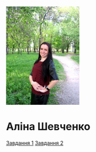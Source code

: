 
<!DOCTYPE html>
<html lang="uk">
<head>
	<meta charset="UTF-8">
	<title>Document</title>
</head>
<body>
	<p> <img src="IMG_4782.JPG" width="200px"> </p>
	<h1>Аліна Шевченко</h1>
	<a href="Завдання1.html">Завдання 1</a>
	<a href="Завдання2.html">Завдання 2</a>
</body>
</html>

